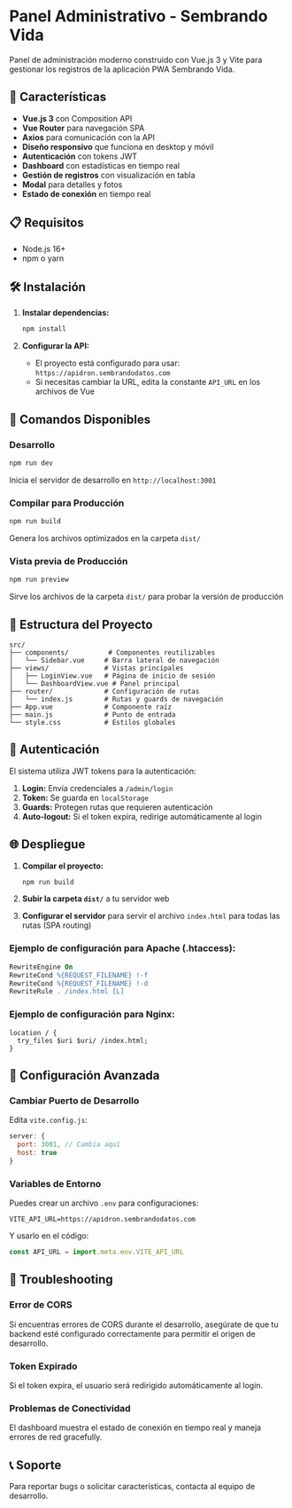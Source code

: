 # Panel Administrativo - Sembrando Vida

Panel de administración moderno construido con Vue.js 3 y Vite para gestionar los registros de la aplicación PWA Sembrando Vida.

## 🚀 Características

- **Vue.js 3** con Composition API
- **Vue Router** para navegación SPA
- **Axios** para comunicación con la API
- **Diseño responsivo** que funciona en desktop y móvil
- **Autenticación** con tokens JWT
- **Dashboard** con estadísticas en tiempo real
- **Gestión de registros** con visualización en tabla
- **Modal** para detalles y fotos
- **Estado de conexión** en tiempo real

## 📋 Requisitos

- Node.js 16+ 
- npm o yarn

## 🛠️ Instalación

1. **Instalar dependencias:**
   ```bash
   npm install
   ```

2. **Configurar la API:**
   - El proyecto está configurado para usar: `https://apidron.sembrandodatos.com`
   - Si necesitas cambiar la URL, edita la constante `API_URL` en los archivos de Vue

## 🔧 Comandos Disponibles

### Desarrollo
```bash
npm run dev
```
Inicia el servidor de desarrollo en `http://localhost:3001`

### Compilar para Producción
```bash
npm run build
```
Genera los archivos optimizados en la carpeta `dist/`

### Vista previa de Producción
```bash
npm run preview
```
Sirve los archivos de la carpeta `dist/` para probar la versión de producción

## 📁 Estructura del Proyecto

```
src/
├── components/          # Componentes reutilizables
│   └── Sidebar.vue     # Barra lateral de navegación
├── views/              # Vistas principales
│   ├── LoginView.vue   # Página de inicio de sesión
│   └── DashboardView.vue # Panel principal
├── router/             # Configuración de rutas
│   └── index.js        # Rutas y guards de navegación
├── App.vue             # Componente raíz
├── main.js             # Punto de entrada
└── style.css           # Estilos globales
```

## 🔐 Autenticación

El sistema utiliza JWT tokens para la autenticación:

1. **Login:** Envía credenciales a `/admin/login`
2. **Token:** Se guarda en `localStorage`
3. **Guards:** Protegen rutas que requieren autenticación
4. **Auto-logout:** Si el token expira, redirige automáticamente al login

## 🌐 Despliegue

1. **Compilar el proyecto:**
   ```bash
   npm run build
   ```

2. **Subir la carpeta `dist/`** a tu servidor web

3. **Configurar el servidor** para servir el archivo `index.html` para todas las rutas (SPA routing)

### Ejemplo de configuración para Apache (.htaccess):
```apache
RewriteEngine On
RewriteCond %{REQUEST_FILENAME} !-f
RewriteCond %{REQUEST_FILENAME} !-d
RewriteRule . /index.html [L]
```

### Ejemplo de configuración para Nginx:
```nginx
location / {
  try_files $uri $uri/ /index.html;
}
```

## 🔧 Configuración Avanzada

### Cambiar Puerto de Desarrollo
Edita `vite.config.js`:
```javascript
server: {
  port: 3001, // Cambia aquí
  host: true
}
```

### Variables de Entorno
Puedes crear un archivo `.env` para configuraciones:
```
VITE_API_URL=https://apidron.sembrandodatos.com
```

Y usarlo en el código:
```javascript
const API_URL = import.meta.env.VITE_API_URL
```

## 🐛 Troubleshooting

### Error de CORS
Si encuentras errores de CORS durante el desarrollo, asegúrate de que tu backend esté configurado correctamente para permitir el origen de desarrollo.

### Token Expirado
Si el token expira, el usuario será redirigido automáticamente al login.

### Problemas de Conectividad
El dashboard muestra el estado de conexión en tiempo real y maneja errores de red gracefully.

## 📞 Soporte

Para reportar bugs o solicitar características, contacta al equipo de desarrollo.
